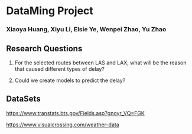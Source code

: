 # DataMing Project
### Xiaoya Huang, Xiyu Li, Elsie Ye, Wenpei Zhao, Yu Zhao

## Research Questions
 1. For the selected routes between LAS and LAX, what will be the reason that caused different types of delay?

 2. Could we create models to predict the delay?

## DataSets
https://www.transtats.bts.gov/Fields.asp?gnoyr_VQ=FGK

https://www.visualcrossing.com/weather-data
